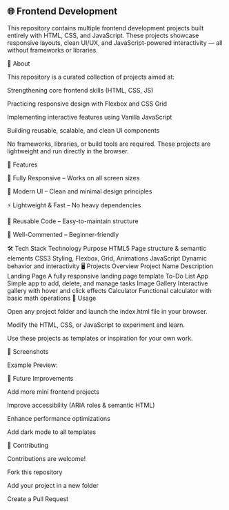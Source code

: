 ## 🌐 Frontend Development

This repository contains multiple frontend development projects built entirely with HTML, CSS, and JavaScript.
These projects showcase responsive layouts, clean UI/UX, and JavaScript-powered interactivity — all without frameworks or libraries.

📖 About

This repository is a curated collection of projects aimed at:

Strengthening core frontend skills (HTML, CSS, JS)

Practicing responsive design with Flexbox and CSS Grid

Implementing interactive features using Vanilla JavaScript

Building reusable, scalable, and clean UI components

No frameworks, libraries, or build tools are required. These projects are lightweight and run directly in the browser.

🚀 Features

📱 Fully Responsive – Works on all screen sizes

🎨 Modern UI – Clean and minimal design principles

⚡ Lightweight & Fast – No heavy dependencies

🧩 Reusable Code – Easy-to-maintain structure

📝 Well-Commented – Beginner-friendly

🛠 Tech Stack
Technology	Purpose
HTML5	Page structure & semantic elements
CSS3	Styling, Flexbox, Grid, Animations
JavaScript	Dynamic behavior and interactivity
🖥 Projects Overview
Project Name	Description
Landing Page	A fully responsive landing page template
To-Do List App	Simple app to add, delete, and manage tasks
Image Gallery	Interactive gallery with hover and click effects
Calculator	Functional calculator with basic math operations
🎯 Usage

Open any project folder and launch the index.html file in your browser.

Modify the HTML, CSS, or JavaScript to experiment and learn.

Use these projects as templates or inspiration for your own work.

📸 Screenshots

Example Preview:

🔮 Future Improvements

Add more mini frontend projects

Improve accessibility (ARIA roles & semantic HTML)

Enhance performance optimizations

Add dark mode to all templates

🤝 Contributing

Contributions are welcome!

Fork this repository

Add your project in a new folder

Create a Pull Request
